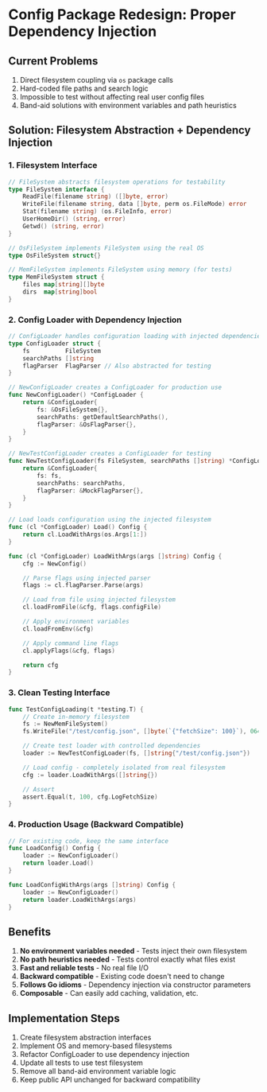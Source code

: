 # Config Package Redesign: Proper Dependency Injection

## Current Problems
1. Direct filesystem coupling via `os` package calls
2. Hard-coded file paths and search logic
3. Impossible to test without affecting real user config files
4. Band-aid solutions with environment variables and path heuristics

## Solution: Filesystem Abstraction + Dependency Injection

### 1. Filesystem Interface
```go
// FileSystem abstracts filesystem operations for testability
type FileSystem interface {
    ReadFile(filename string) ([]byte, error)
    WriteFile(filename string, data []byte, perm os.FileMode) error
    Stat(filename string) (os.FileInfo, error)
    UserHomeDir() (string, error)
    Getwd() (string, error)
}

// OsFileSystem implements FileSystem using the real OS
type OsFileSystem struct{}

// MemFileSystem implements FileSystem using memory (for tests)
type MemFileSystem struct {
    files map[string][]byte
    dirs  map[string]bool
}
```

### 2. Config Loader with Dependency Injection
```go
// ConfigLoader handles configuration loading with injected dependencies
type ConfigLoader struct {
    fs          FileSystem
    searchPaths []string
    flagParser  FlagParser // Also abstracted for testing
}

// NewConfigLoader creates a ConfigLoader for production use
func NewConfigLoader() *ConfigLoader {
    return &ConfigLoader{
        fs: &OsFileSystem{},
        searchPaths: getDefaultSearchPaths(),
        flagParser: &OsFlagParser{},
    }
}

// NewTestConfigLoader creates a ConfigLoader for testing
func NewTestConfigLoader(fs FileSystem, searchPaths []string) *ConfigLoader {
    return &ConfigLoader{
        fs: fs,
        searchPaths: searchPaths,
        flagParser: &MockFlagParser{},
    }
}

// Load loads configuration using the injected filesystem
func (cl *ConfigLoader) Load() Config {
    return cl.LoadWithArgs(os.Args[1:])
}

func (cl *ConfigLoader) LoadWithArgs(args []string) Config {
    cfg := NewConfig()

    // Parse flags using injected parser
    flags := cl.flagParser.Parse(args)

    // Load from file using injected filesystem
    cl.loadFromFile(&cfg, flags.configFile)

    // Apply environment variables
    cl.loadFromEnv(&cfg)

    // Apply command line flags
    cl.applyFlags(&cfg, flags)

    return cfg
}
```

### 3. Clean Testing Interface
```go
func TestConfigLoading(t *testing.T) {
    // Create in-memory filesystem
    fs := NewMemFileSystem()
    fs.WriteFile("/test/config.json", []byte(`{"fetchSize": 100}`), 0644)

    // Create test loader with controlled dependencies
    loader := NewTestConfigLoader(fs, []string{"/test/config.json"})

    // Load config - completely isolated from real filesystem
    cfg := loader.LoadWithArgs([]string{})

    // Assert
    assert.Equal(t, 100, cfg.LogFetchSize)
}
```

### 4. Production Usage (Backward Compatible)
```go
// For existing code, keep the same interface
func LoadConfig() Config {
    loader := NewConfigLoader()
    return loader.Load()
}

func LoadConfigWithArgs(args []string) Config {
    loader := NewConfigLoader()
    return loader.LoadWithArgs(args)
}
```

## Benefits
1. **No environment variables needed** - Tests inject their own filesystem
2. **No path heuristics needed** - Tests control exactly what files exist
3. **Fast and reliable tests** - No real file I/O
4. **Backward compatible** - Existing code doesn't need to change
5. **Follows Go idioms** - Dependency injection via constructor parameters
6. **Composable** - Can easily add caching, validation, etc.

## Implementation Steps
1. Create filesystem abstraction interfaces
2. Implement OS and memory-based filesystems
3. Refactor ConfigLoader to use dependency injection
4. Update all tests to use test filesystem
5. Remove all band-aid environment variable logic
6. Keep public API unchanged for backward compatibility
